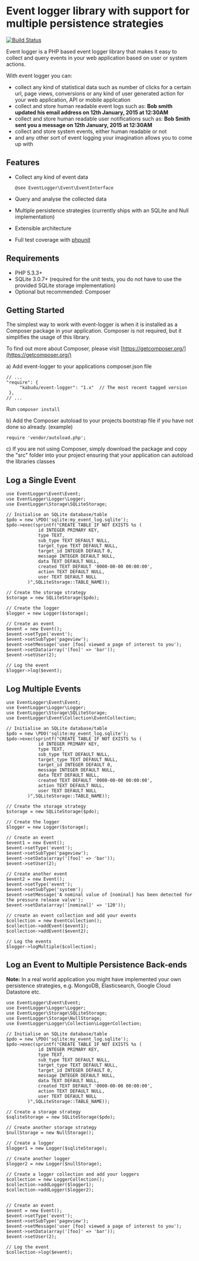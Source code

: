 # Event logger library with support for multiple persistence strategies
[![Build Status](https://travis-ci.org/kabudu/event-logger.svg?branch=master)](https://travis-ci.org/kabudu/event-logger)

Event logger is a PHP based event logger library that makes it easy to collect and query events in your web application based on user or system actions.

With event logger you can:

- collect any kind of statistical data such as number of clicks for a certain url, page views, conversions or any kind of user generated action for your web application, API or mobile application
- collect and store human readable event logs such as: **Bob smith updated his email address on 12th January, 2015 at 12:30AM**
- collect and store human readable user notifications such as: **Bob Smith sent you a message on 12th January, 2015 at 12:30AM**
- collect and store system events, either human readable or not
- and any other sort of event logging your imagination allows you to come up with

## Features

- Collect any kind of event data

    `@see EventLogger\Event\EventInterface`

- Query and analyse the collected data
- Multiple persistence strategies (currently ships with an SQLite and Null implementation)
- Extensible architecture
- Full test coverage with [phpunit](https://phpunit.de/)

## Requirements

- PHP 5.3.3+
- SQLite 3.0.7+ (required for the unit tests, you do not have to use the provided SQLite storage implementation)
- Optional but recommended: Composer

## Getting Started

The simplest way to work with event-logger is when it is installed as a Composer package in your application. Composer is not required, but it simplifies the usage of this library.

To find out more about Composer, please visit [https://getcomposer.org/](https://getcomposer.org/)

a) Add event-logger to your applications composer.json file

```
// ...
"require": {
     "kabudu/event-logger": "1.x"  // The most recent tagged version
 },
// ...
```

Run `composer install`

b) Add the Composer autoload to your projects bootstrap file if you have not done so already. (example)

`require 'vendor/autoload.php';`

c) If you are not using Composer, simply download the package and copy the "src" folder into your project ensuring that your application can autoload the libraries classes

## Log a Single Event

```
use EventLogger\Event\Event;
use EventLogger\Logger\Logger;
use EventLogger\Storage\SQLiteStorage;

// Initialise an SQLite database/table
$pdo = new \PDO('sqlite:my_event_log.sqlite');
$pdo->exec(sprintf("CREATE TABLE IF NOT EXISTS %s (
            id INTEGER PRIMARY KEY,
            type TEXT,
            sub_type TEXT DEFAULT NULL,
            target_type TEXT DEFAULT NULL,
            target_id INTEGER DEFAULT 0,
            message INTEGER DEFAULT NULL,
            data TEXT DEFAULT NULL,
            created TEXT DEFAULT '0000-00-00 00:00:00',
            action TEXT DEFAULT NULL,
            user TEXT DEFAULT NULL
        )",SQLiteStorage::TABLE_NAME));

// Create the storage strategy
$storage = new SQLiteStorage($pdo);

// Create the logger
$logger = new Logger($storage);

// Create an event
$event = new Event();
$event->setType('event');
$event->setSubType('pageview');
$event->setMessage('user [foo] viewed a page of interest to you');
$event->setData(array('[foo]' => 'bar'));
$event->setUser(2);

// Log the event
$logger->log($event);
```

## Log Multiple Events

```
use EventLogger\Event\Event;
use EventLogger\Logger\Logger;
use EventLogger\Storage\SQLiteStorage;
use EventLogger\Event\Collection\EventCollection;

// Initialise an SQLite database/table
$pdo = new \PDO('sqlite:my_event_log.sqlite');
$pdo->exec(sprintf("CREATE TABLE IF NOT EXISTS %s (
            id INTEGER PRIMARY KEY,
            type TEXT,
            sub_type TEXT DEFAULT NULL,
            target_type TEXT DEFAULT NULL,
            target_id INTEGER DEFAULT 0,
            message INTEGER DEFAULT NULL,
            data TEXT DEFAULT NULL,
            created TEXT DEFAULT '0000-00-00 00:00:00',
            action TEXT DEFAULT NULL,
            user TEXT DEFAULT NULL
        )",SQLiteStorage::TABLE_NAME));

// Create the storage strategy
$storage = new SQLiteStorage($pdo);

// Create the logger
$logger = new Logger($storage);

// Create an event
$event1 = new Event();
$event->setType('event');
$event->setSubType('pageview');
$event->setData(array('[foo]' => 'bar'));
$event->setUser(2);

// Create another event
$event2 = new Event();
$event->setType('event');
$event->setSubType('system');
$event->setMessage('A nominal value of [nominal] has been detected for the pressure release valve');
$event->setData(array('[nominal]' => '120'));

// create an event collection and add your events
$collection = new EventCollection();
$collection->addEvent($event1);
$collection->addEvent($event2);

// Log the events
$logger->logMultiple($collection);
```

## Log an Event to Multiple Persistence Back-ends

**Note:** In a real world application you might have implemented your own persistence strategies, e.g. MongoDB, Elasticsearch, Google Cloud Datastore etc.

```
use EventLogger\Event\Event;
use EventLogger\Logger\Logger;
use EventLogger\Storage\SQLiteStorage;
use EventLogger\Storage\NullStorage;
use EventLogger\Logger\Collection\LoggerCollection;

// Initialise an SQLite database/table
$pdo = new \PDO('sqlite:my_event_log.sqlite');
$pdo->exec(sprintf("CREATE TABLE IF NOT EXISTS %s (
            id INTEGER PRIMARY KEY,
            type TEXT,
            sub_type TEXT DEFAULT NULL,
            target_type TEXT DEFAULT NULL,
            target_id INTEGER DEFAULT 0,
            message INTEGER DEFAULT NULL,
            data TEXT DEFAULT NULL,
            created TEXT DEFAULT '0000-00-00 00:00:00',
            action TEXT DEFAULT NULL,
            user TEXT DEFAULT NULL
        )",SQLiteStorage::TABLE_NAME));

// Create a storage strategy
$sqliteStorage = new SQLiteStorage($pdo);

// Create another storage strategy
$nullStorage = new NullStorage();

// Create a logger
$logger1 = new Logger($sqliteStorage);

// Create another logger
$logger2 = new Logger($nullStorage);

// Create a logger collection and add your loggers
$collection = new LoggerCollection();
$collection->addLogger($logger1);
$collection->addLogger($logger2);


// Create an event
$event = new Event();
$event->setType('event');
$event->setSubType('pageview');
$event->setMessage('user [foo] viewed a page of interest to you');
$event->setData(array('[foo]' => 'bar'));
$event->setUser(2);

// Log the event
$collection->log($event);
```
